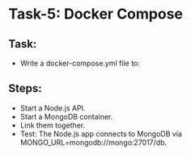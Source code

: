 # Task-5: Docker Compose

## Task:

- Write a docker-compose.yml file to:

## Steps:

- Start a Node.js API.
- Start a MongoDB container.
- Link them together.
- Test: The Node.js app connects to MongoDB via MONGO_URL=mongodb://mongo:27017/db.
